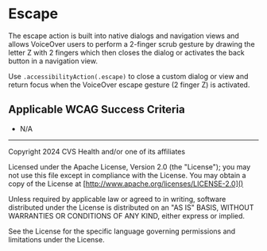 # Escape
The escape action is built into native dialogs and navigation views and allows VoiceOver users to perform a 2-finger scrub gesture by drawing the letter Z with 2 fingers which then closes the dialog or activates the back button in a navigation view. 

Use `.accessibilityAction(.escape)` to close a custom dialog or view and return focus when the VoiceOver escape gesture (2 finger Z) is activated.

## Applicable WCAG Success Criteria
- N/A

----

Copyright 2024 CVS Health and/or one of its affiliates

Licensed under the Apache License, Version 2.0 (the "License");
you may not use this file except in compliance with the License.
You may obtain a copy of the License at
[http://www.apache.org/licenses/LICENSE-2.0]()

Unless required by applicable law or agreed to in writing, software
distributed under the License is distributed on an "AS IS" BASIS,
WITHOUT WARRANTIES OR CONDITIONS OF ANY KIND, either express or implied.

See the License for the specific language governing permissions and
limitations under the License.

